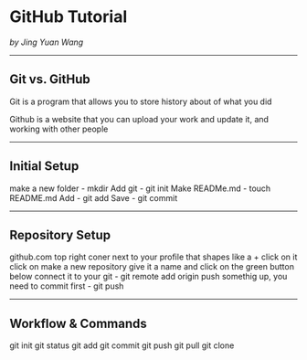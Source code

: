 # GitHub Tutorial

_by Jing Yuan Wang_

---
## Git vs. GitHub

Git is a program that allows you to store history about of what you did

Github is a website that you can upload your work and update it, and working with other people

---
## Initial Setup

make a new folder - mkdir
Add git - git init
Make READMe.md - touch README.md
Add - git add
Save - git commit

---
## Repository Setup

github.com
top right coner next to your profile that shapes like a +
click on it
click on make a new repository
give it a name and click on the green button below
connect it to your git - git remote add origin 
push somethig up, you need to commit first - git push

---
## Workflow & Commands

git init
git status
git add
git commit
git push
git pull
git clone